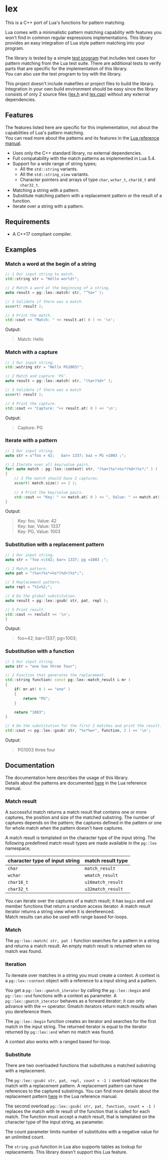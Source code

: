 # lex

This is a C++ port of Lua's functions for pattern matching.

Lua comes with a minimalistic pattern matching capability with features you won't find in common regular expressions implementations.
This library provides an easy integration of Lua style pattern matching into your program.

The library is tested by a simple [test program](https://github.com/PG1003/lex/blob/master/test/tests.cpp) that includes test cases for pattern matching from the Lua test suite.
There are additional tests to verify parts that are specific for the implementation of this library.  
You can also use the test program to toy with the library.

This project doesn't include makefiles or project files to build the library.
Integration in your own build environment should be easy since the library consists of only 2 source files ([lex.h](https://github.com/PG1003/lex/blob/master/src/lex.h) and [lex.cpp](https://github.com/PG1003/lex/blob/master/src/lex.cpp)) without any external dependencies.

## Features

The features listed here are specific for this implementation, not about the capabilities of Lua's pattern matching.  
You can read more about the patterns and its features in the [Lua reference manual](http://www.lua.org/manual/5.4/manual.html#6.4.1).

* Uses only the C++ standard library, no external dependencies.
* Full compatability with the match patterns as implemented in Lua 5.4. 
* Support for a wide range of string types;
  * All the ```std::string``` variants.
  * All the ```std::string_view``` variants.
  * Character pointers and arrays of type ```char```, ```wchar_t```, ```char16_t``` and ```char32_t```.
* Matching a string with a pattern.
* Substitute matching pattern with a replacement pattern or the result of a function.
* Iterate over a string with a pattern.

## Requirements

* A C++17 compliant compiler.

## Examples

### Match a word at the begin of a string
```c++
// 1 Our input string to match.
std::string str = "Hello world!";

// 2 Match a word at the beginning of a string.
auto result = pg::lex::match( str, "^%a+" );

// 3 Validate if there was a match.
assert( result );

// 4 Print the match.
std::cout << "Match: " << result.at( 0 ) << '\n';
```
Output:
>Match: Hello

### Match with a capture

```c++
// 1 Our input string.
std::wstring str = "Hello PG1003!";

// 2 Match and capture 'PG'.
auto result = pg::lex::match( str, "(%a+)%d+" );

// 3 Validate if there was a match
assert( result );

// 4 Print the capture.
std::cout << "Capture: "<< result.at( 0 ) << '\n';
```
Output:
>Capture: PG

### Iterate with a pattern

```c++
// 1 Our input string.
auto str = u"foo = 42;   bar= 1337; baz = PG =1003 ;";

// 2 Iterate over all key/value pairs.
for( auto match : pg::lex::context( str, "(%a+)%s*=%s*(%d+)%s*;" ) )
{
    // 3 The match should have 2 captures.
    assert( match.size() == 2 );
    
    // 4 Print the key/value pairs.
    std::cout << "Key: " << match.at( 0 ) << ", Value: " << match.at( 1 ) << '\n';
}
```
Output:
>Key: foo, Value: 42  
>Key: bar, Value: 1337  
>Key: PG, Value: 1003

### Substitution with a replacement pattern

```c++
// 1 Our input string.
auto str = "foo =\t42; bar= 1337; pg =1003 ;";

// 2 Match pattern.
auto pat = "(%a+)%s*=%s*(%d+)%s*;";

// 3 Replacement pattern.
auto repl = "%1=%2;";

// 4 Do the global substitution.
auto result = pg::lex::gsub( str, pat, repl );

// 5 Print result.
std::cout << reslult << '\n';
}
```
Output:
>foo=42; bar=1337; pg=1003;

### Substitution with a function

```c++
// 1 Our input string.
auto str = "one two three four";

// 2 Function that generates the replacement.
std::string function( const pg::lex::match_result & mr )
{
    if( mr.at( 0 ) == "one" )
    {
        return "PG";
    }

    return "1003";
}

// 4 Do the substitution for the first 2 matches and print the result.
std::cout << pg::lex::gsub( str, "%s*%w+", function, 2 ) << '\n';
```
Output:
>PG1003 three four

## Documentation

The documentation here describes the usage of this library.  
Details about the patterns are documented [here](http://www.lua.org/manual/5.4/manual.html#6.4.1) in the Lua reference manual.

### Match result

A successful match returns a match result that contains one or more captures, the position and size of the matched substring. 
The number of captures depends on the pattern; the captures defined in the pattern or one for whole match when the pattern doesn't have captures.

A match result is templated on the character type of the input string.
The following predefined match result types are made available in the ```pg::lex``` namespace;

| character type of input string | match result type|
|-----------|------------------|
| ```char``` | ```match_result``` |
| ```wchar``` | ```wmatch_result``` |
| ```char16_t``` | ```u16match_result``` |
| ```char32_t``` | ```u32match_result``` |

You can iterate over the captures of a match result; it has ```begin``` and ```end``` member functions that return a random access iterator.
A match result iterator returns a string view when it is dereferenced.  
Match results can also be used with range based for-loops. 

### Match

The ```pg::lex::match( str, pat )``` function searches for a pattern in a string and returns a match result.
An empty match result is returned when no match was found.    

### Iteration

To itereate over matches in a string you must create a context.
A context is a ```pg::lex::context``` object with a reference to a input string and a pattern.

You get a ```pg::lex::gmatch_iterator``` by calling the ```pg::lex::begin``` and ```pg::lex::end``` functions with a context as parameter.
A ```pg::lex::gmatch_iterator``` behaves as a forward iterator; it can only advance with the ```++``` operator.
Gmatch iterators return match results when you dereference them. 

The ```pg::lex::begin``` function creates an iterator and searches for the first match in the input string.
The returned iterator is equal to the iterator returned by ```pg::lex::end``` when no match was found.

A context also works with a ranged based for-loop.

### Substitute

There are two overloaded functions that substitutes a matched substring with a replacement.

The ```pg::lex::gsub( str, pat, repl, count = -1 )``` overload replaces the match with a replacement pattern.
A replacement pattern can have references to the captured substrings.
You can find more details about the replacement pattern [here](http://www.lua.org/manual/5.4/manual.html#pdf-string.gsub) in the Lua reference manual.

The second overload ```pg::lex::gsub( str, pat, function, count = -1 )``` replaces the match with te result of the function that is called for each match.
The function must accept a match result, that is templated on the character type of the input string, as parameter.

The count parameter limits number of substitutes with a negative value for an unlimited count.

The ```string.gsub``` function in Lua also supports tables as lookup for replacements.
This library doesn't support this Lua feature.
